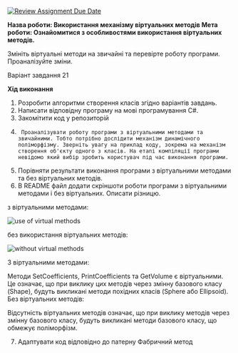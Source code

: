 [![Review Assignment Due Date](https://classroom.github.com/assets/deadline-readme-button-24ddc0f5d75046c5622901739e7c5dd533143b0c8e959d652212380cedb1ea36.svg)](https://classroom.github.com/a/5ZerStQK)

**Назва роботи: Використання механізму віртуальних методів
Мета роботи: Ознайомитися з особливостями використання віртуальних методів.** 

Змініть віртуальні методи на звичайні та перевірте роботу програми. Проаналізуйте зміни.

Варіант завдання 21

**Хід виконання**
1.	Розробити алгоритми створення класів згідно варіантів завдань.
2.	Написати відповідну програму на мові програмування С#.
3.	Закомітити код у репозиторій 
4.		Проаналізувати роботу програми з віртуальними методами та звичайними. Тобто потрібно дослідити механізм динамічного поліморфізму. Зверніть увагу на приклад коду, зокрема на механізм створення об'єкту одного з класів. На етапі компіляції програми невідомо який вибір зробить користувач під час виконання програми. 
5.	Порівняти результати виконання програми з віртуальними методами та без віртуальних методів.
6.	В README файл додати скріншоти роботи програми з віртуальними методами і без віртуальних. Описати різницю.

   
з віртуальними методами:



 ![use of virtual methods](https://github.com/Ostroh-Academy/04-polymorphism-Dianaperepelytsia/assets/92035015/350c080e-edf8-40e2-843d-a37c63d92247)



без використання віртуальних методів:



![without virtual methods](https://github.com/Ostroh-Academy/04-polymorphism-Dianaperepelytsia/assets/92035015/e2f8242b-4b93-4d26-92b5-7855fb0e6124)


З віртуальними методами:


 Методи SetCoefficients, PrintCoefficients та GetVolume є віртуальними. Це означає, що при виклику цих методів через змінну базового класу (Shape), будуть викликані методи похідних класів (Sphere або Ellipsoid).
Без віртуальних методів:


 Відсутність віртуальних методів означає, що при виклику методів через змінну базового класу, будуть викликані методи базового класу, що обмежує поліморфізм.


7.	Адаптувати код відповідно до патерну Фабричний метод
